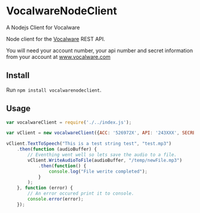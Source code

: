 # VocalwareNodeClient
A Nodejs Client for Vocalware 

Node client for the [Vocalware](https://www.vocalware.com/) REST API.

You will need your account number, your api number and secret information from your account at www.vocalware.com

## Install

Run `npm install vocalwarenodeclient`.

## Usage


```js
var vocalwareClient = require('./../index.js');

var vClient = new vocalwareClient({ACC: '526972X', API: '243XXX', SECRET: 'ea7793b4XXXXXXa098d91046924aa'});

vClient.TextToSpeech("This is a test string test", "test.mp3")
    .then(function (audioBuffer) {
        // Eventhing went well so lets save the audio to a file.
        vClient.WriteAudioToFile(audioBuffer, "/temp/newFile.mp3")
            .then(function() {
                console.log("File werite completed");
            }
        );
    }, function (error) {
        // An error occured print it to console.
        console.error(error);
    });
```
